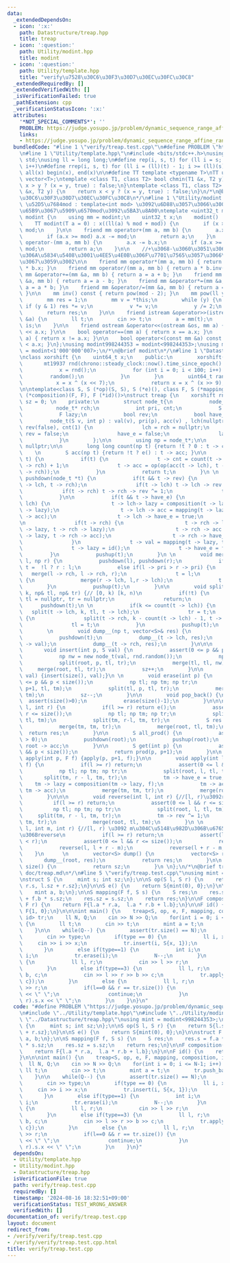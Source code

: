```yaml
---
data:
  _extendedDependsOn:
  - icon: ':x:'
    path: Datastructure/treap.hpp
    title: treap
  - icon: ':question:'
    path: Utility/modint.hpp
    title: modint
  - icon: ':question:'
    path: Utility/template.hpp
    title: "verify\u7528\u30C6\u30F3\u30D7\u30EC\u30FC\u30C8"
  _extendedRequiredBy: []
  _extendedVerifiedWith: []
  _isVerificationFailed: true
  _pathExtension: cpp
  _verificationStatusIcon: ':x:'
  attributes:
    '*NOT_SPECIAL_COMMENTS*': ''
    PROBLEM: https://judge.yosupo.jp/problem/dynamic_sequence_range_affine_range_sum
    links:
    - https://judge.yosupo.jp/problem/dynamic_sequence_range_affine_range_sum
  bundledCode: "#line 1 \"verify/treap.test.cpp\"\n#define PROBLEM \"https://judge.yosupo.jp/problem/dynamic_sequence_range_affine_range_sum\"\
    \n#line 1 \"Utility/template.hpp\"\n#include <bits/stdc++.h>\nusing namespace\
    \ std;\nusing ll = long long;\n#define rep(i, s, t) for (ll i = s; i < (ll)(t);\
    \ i++)\n#define rrep(i, s, t) for (ll i = (ll)(t) - 1; i >= (ll)(s); i--)\n#define\
    \ all(x) begin(x), end(x)\n\n#define TT template <typename T>\nTT using vec =\
    \ vector<T>;\ntemplate <class T1, class T2> bool chmin(T1 &x, T2 y) {\n    return\
    \ x > y ? (x = y, true) : false;\n}\ntemplate <class T1, class T2> bool chmax(T1\
    \ &x, T2 y) {\n    return x < y ? (x = y, true) : false;\n}\n/*\n@brief verify\u7528\
    \u30C6\u30F3\u30D7\u30EC\u30FC\u30C8\n*/\n#line 1 \"Utility/modint.hpp\"\n\n//\
    \ \u52D5\u7684mod : template<int mod> \u3092\u6D88\u3057\u3066\u3001\u4E0A\u306E\
    \u65B9\u3067\u5909\u6570mod\u3092\u5BA3\u8A00\ntemplate <uint32_t mod> struct\
    \ modint {\n    using mm = modint;\n    uint32_t x;\n    modint() : x(0) {}\n\
    \    TT modint(T a = 0) : x((ll(a) % mod + mod)) {\n        if (x >= mod) x -=\
    \ mod;\n    }\n\n    friend mm operator+(mm a, mm b) {\n        a.x += b.x;\n\
    \        if (a.x >= mod) a.x -= mod;\n        return a;\n    }\n    friend mm\
    \ operator-(mm a, mm b) {\n        a.x -= b.x;\n        if (a.x >= mod) a.x +=\
    \ mod;\n        return a;\n    }\n\n    //+\u3068-\u3060\u3051\u3067\u5341\u5206\
    \u306A\u5834\u5408\u3001\u4EE5\u4E0B\u306F\u7701\u7565\u3057\u3066\u826F\u3044\
    \u3067\u3059\u3002\n\n    friend mm operator*(mm a, mm b) { return (uint64_t)(a.x)\
    \ * b.x; }\n    friend mm operator/(mm a, mm b) { return a * b.inv(); }\n    friend\
    \ mm &operator+=(mm &a, mm b) { return a = a + b; }\n    friend mm &operator-=(mm\
    \ &a, mm b) { return a = a - b; }\n    friend mm &operator*=(mm &a, mm b) { return\
    \ a = a * b; }\n    friend mm &operator/=(mm &a, mm b) { return a = a * b.inv();\
    \ }\n\n    mm inv() const { return pow(mod - 2); }\n    mm pow(ll y) const {\n\
    \        mm res = 1;\n        mm v = *this;\n        while (y) {\n           \
    \ if (y & 1) res *= v;\n            v *= v;\n            y /= 2;\n        }\n\
    \        return res;\n    }\n\n    friend istream &operator>>(istream &is, mm\
    \ &a) {\n        ll t;\n        cin >> t;\n        a = mm(t);\n        return\
    \ is;\n    }\n\n    friend ostream &operator<<(ostream &os, mm a) { return os\
    \ << a.x; }\n\n    bool operator==(mm a) { return x == a.x; }\n    bool operator!=(mm\
    \ a) { return x != a.x; }\n\n    bool operator<(const mm &a) const { return x\
    \ < a.x; }\n};\nusing modint998244353 = modint<998244353>;\nusing modint1000000007\
    \ = modint<1'000'000'007>;\n/*\n@brief modint\n*/\n#line 1 \"Datastructure/treap.hpp\"\
    \nclass xorshift {\n    uint64_t x;\n    public:\n        xorshift() {\n     \
    \       mt19937 rnd(chrono::steady_clock::now().time_since_epoch().count());\n\
    \            x = rnd();\n            for (int i = 0; i < 100; i++) {\n       \
    \         random();\n            }\n        }\n        uint64_t random() {\n \
    \           x = x ^ (x << 7);\n            return x = x ^ (x >> 9);\n    }\n};\n\
    \n\ntemplate<class S, S (*op)(S, S), S (*e)(), class F, S (*mapping)(F, S), F\
    \ (*composition)(F, F), F (*id)()>\nstruct treap {\n    xorshift rnd;\n    int\
    \ sz = 0; \n    private:\n        struct node_t{\n            node_t* lch;\n \
    \           node_t* rch;\n            int pri, cnt;\n            S val, acc;\n\
    \            F lazy;\n            bool rev;\n            bool have_e;\n \n   \
    \         node_t(S v, int p) : val(v), pri(p), acc(v) , lch(nullptr), rch(nullptr),\
    \ rev(false), cnt(1) {\n                lch = rch = nullptr;\n               \
    \ rev = false;\n                have_e = false;\n                lazy = id();\n\
    \            }\n        };\n\n        using np = node_t*;\n\n        np root =\
    \ nullptr;\n\n        long long count(np t) {return !t ? 0 : t -> cnt;}\n    \
    \    \n        S acc(np t) {return !t ? e() : t -> acc; }\n\n        np pushup(np\
    \ t) {\n            if(t) {\n                t -> cnt = count(t -> lch) + count(t\
    \ -> rch) + 1;\n                t -> acc = op(op(acc(t -> lch), t -> val),  acc(t\
    \ -> rch));\n            }\n            return t;\n        }\n \n        void\
    \ pushdown(node_t *t) {\n            if(t && t -> rev) {\n                swap(t\
    \ -> lch, t -> rch);\n                if(t -> lch) t -> lch -> rev ^= 1;\n   \
    \             if(t -> rch) t -> rch -> rev ^= 1;\n                t -> rev = false;\n\
    \            }\n\n            if(t && t -> have_e) {\n                if(t ->\
    \ lch) {\n                    t -> lch-> lazy = composition(t -> lazy, t -> lch\
    \ -> lazy);\n                    t -> lch -> acc = mapping(t -> lazy, t -> lch\
    \ -> acc);\n                    t -> lch -> have_e = true;\n                }\n\
    \n                if(t -> rch) {\n                    t -> rch -> lazy = composition(t\
    \ -> lazy, t -> rch -> lazy);\n                    t -> rch -> acc = mapping(t\
    \ -> lazy, t -> rch -> acc);\n                    t -> rch -> have_e = true;\n\
    \                }\n                t -> val = mapping(t -> lazy, t -> val);\n\
    \                t -> lazy = id();\n                t -> have_e = false;\n   \
    \         }\n            pushup(t);\n        }\n \n        void merge(np& t, np\
    \ l, np r) {\n            pushdown(l), pushdown(r);\n            if(!l || !r)\
    \ t =  !l ? r : l;\n            else if(l -> pri > r -> pri) {\n             \
    \   merge(l -> rch, l -> rch, r);\n                t = l;\n            } else\
    \ {\n               merge(r -> lch, l,r -> lch);\n               t = r;\n    \
    \        }\n            pushup(t);\n        }\n\n        void split(np t, int\
    \ k, np& tl, np& tr) {// [0, k) [k, n)\n            if(!t) {\n               \
    \ tl = nullptr, tr = nullptr;\n                return;\n            }\n      \
    \      pushdown(t);\n \n            if(k <= count(t -> lch)) {\n             \
    \   split(t -> lch, k, tl, t -> lch);\n                tr = t;\n            }else\
    \ {\n                split(t -> rch, k - count(t -> lch) - 1, t -> rch, tr);\n\
    \                tl = t;\n            }\n            pushup(t);\n        }\n\n\
    \        \n        void dump__(np t, vector<S>& res) {\n            if(!t) return;\n\
    \            pushdown(t);\n            dump__(t -> lch, res);\n            res.push_back(t\
    \ -> val);\n            dump__(t -> rch, res);\n        }\n\n\n    public:\n \
    \       void insert(int p, S val) {\n            assert(0 <= p && p <= size());\n\
    \            np nw = new node_t(val, rnd.random());\n            np tl; np tr;\n\
    \            split(root, p, tl, tr);\n            merge(tl, tl, nw);\n       \
    \     merge(root, tl, tr);\n            sz++;\n        }\n\n        void push_back(S\
    \ val) {insert(size(), val);}\n \n        void erase(int p) {\n            assert(0\
    \ <= p && p < size());\n            np tl; np tm; np tr;\n            split(root,\
    \ p+1, tl, tm);\n            split(tl, p, tl, tr);\n            merge(root, tl,\
    \ tm);\n            sz--;\n        }\n\n        void pop_back() {\n          \
    \  assert(size()>0);\n            erase(size()-1);\n        }\n\n\n        S prod(int\
    \ l, int r) {\n            if(l >= r) return e();\n            assert(0 <= l &&\
    \ r <= size());\n            np tl; np tm; np tr;\n            split(root, l,\
    \ tl, tm);\n            split(tm, r-l, tm, tr);\n            S res = acc(tm);\n\
    \            merge(tm, tm, tr);\n            merge(root, tl, tm);\n          \
    \  return res;\n        }\n\n        S all_prod() {\n            assert(size()\
    \ > 0);\n            pushdown(root);\n            pushup(root);\n            return\
    \ root -> acc;\n        }\n\n        S get(int p) {\n            assert(0 <= p\
    \ && p < size());\n            return prod(p, p+1);\n        }\n\n        void\
    \ apply(int p, F f) {apply(p, p+1, f);}\n\n        void apply(int l, int r, F\
    \ f) {\n            if(l >= r) return;\n            assert(0 <= l && r <= size());\n\
    \            np tl; np tm; np tr;\n            split(root, l, tl, tm);\n     \
    \       split(tm, r - l, tm, tr);\n            tm -> have_e = true;\n        \
    \    tm -> lazy = composition(tm -> lazy, f);\n            tm -> acc = mapping(f,\
    \ tm -> acc);\n            merge(tm, tm, tr);\n            merge(root, tl, tm);\n\
    \        }\n\n\n        void reverse(int l, int r) {//[l, r)\u3092reverse\n  \
    \          if(l >= r) return;\n            assert(0 <= l && r <= size());\n  \
    \          np tl; np tm; np tr;\n            split(root, l, tl, tm);\n       \
    \     split(tm, r - l, tm, tr);\n            tm -> rev ^= 1;\n            merge(tm,\
    \ tm, tr);\n            merge(root, tl, tm);\n        }\n \n        void rotate(int\
    \ l, int m, int r) {//[l, r) \u3092 m\u304C\u5148\u982D\u306B\u6765\u308B\u69D8\
    \u306Breverse\n            if(l >= r) return;\n            assert(l <= m && m\
    \ < r);\n            assert(0 <= l && r <= size());\n            reverse(l, r);\n\
    \            reverse(l, l + r - m);\n            reverse(l + r - m, r);\n    \
    \    }\n      \n        vector<S> dump() {\n            vector<S> res;\n     \
    \       dump__(root, res);\n            return res;\n        }\n\n        int\
    \ size() {\n            return sz;\n        }\n \n};\n/*\n@brief treap\n@docs\
    \ doc/treap.md\n*/\n#line 5 \"verify/treap.test.cpp\"\nusing mint = modint<998244353>;\n\
    \nstruct S {\n     mint s; int sz;\n};\n\nS op(S l, S r) {\n    return S{l.s +\
    \ r.s, l.sz + r.sz};\n}\n\nS e() {\n    return S{mint(0), 0};\n}\n\nstruct F {\n\
    \    mint a, b;\n};\n\nS mapping(F f, S s) {\n    S res;\n    res.s = f.a * s.s\
    \ + f.b * s.sz;\n    res.sz = s.sz;\n    return res;\n}\n\nF composition(F l,\
    \ F r) {\n    return F{l.a * r.a,  l.a * r.b + l.b};\n}\n\nF id() {\n    return\
    \ F{1, 0};\n}\n\n\nint main() {\n    treap<S, op, e, F, mapping, composition,\
    \ id> tr;\n    ll N, Q;\n    cin >> N >> Q;\n    for(int i = 0; i <= N-1; i++)\
    \ {\n        ll t;\n        cin >> t;\n        mint a = t;\n        tr.push_back(S{a,1});\n\
    \    }\n\n    while(Q--) {\n        assert(tr.size() == N);\n        int type;\n\
    \        cin >> type;\n        if(type == 0) {\n            ll i, x;\n       \
    \     cin >> i >> x;\n            tr.insert(i, S{x, 1});\n            N++;\n \
    \       }\n        else if(type==1) {\n            int i;\n            cin >>\
    \ i;\n            tr.erase(i);\n            N--;\n        }\n        else if(type==2)\
    \ {\n            ll l, r;\n            cin >> l >> r;\n            tr.reverse(l,r);\n\
    \        }\n        else if(type==3) {\n            ll l, r;\n            mint\
    \ b, c;\n            cin >> l >> r >> b >> c;\n            tr.apply(l, r, F{b,\
    \ c});\n        }\n        else {\n            ll l, r;\n            cin >> l\
    \ >> r;\n            if(l==0 && r == tr.size()) {\n                cout << tr.all_prod().s.x\
    \ << \" \";\n                continue;\n            }\n            cout << tr.prod(l,\
    \ r).s.x << \" \";\n        }\n    }\n}\n"
  code: "#define PROBLEM \"https://judge.yosupo.jp/problem/dynamic_sequence_range_affine_range_sum\"\
    \n#include \"../Utility/template.hpp\"\n#include \"../Utility/modint.hpp\"\n#include\
    \ \"../Datastructure/treap.hpp\"\nusing mint = modint<998244353>;\n\nstruct S\
    \ {\n     mint s; int sz;\n};\n\nS op(S l, S r) {\n    return S{l.s + r.s, l.sz\
    \ + r.sz};\n}\n\nS e() {\n    return S{mint(0), 0};\n}\n\nstruct F {\n    mint\
    \ a, b;\n};\n\nS mapping(F f, S s) {\n    S res;\n    res.s = f.a * s.s + f.b\
    \ * s.sz;\n    res.sz = s.sz;\n    return res;\n}\n\nF composition(F l, F r) {\n\
    \    return F{l.a * r.a,  l.a * r.b + l.b};\n}\n\nF id() {\n    return F{1, 0};\n\
    }\n\n\nint main() {\n    treap<S, op, e, F, mapping, composition, id> tr;\n  \
    \  ll N, Q;\n    cin >> N >> Q;\n    for(int i = 0; i <= N-1; i++) {\n       \
    \ ll t;\n        cin >> t;\n        mint a = t;\n        tr.push_back(S{a,1});\n\
    \    }\n\n    while(Q--) {\n        assert(tr.size() == N);\n        int type;\n\
    \        cin >> type;\n        if(type == 0) {\n            ll i, x;\n       \
    \     cin >> i >> x;\n            tr.insert(i, S{x, 1});\n            N++;\n \
    \       }\n        else if(type==1) {\n            int i;\n            cin >>\
    \ i;\n            tr.erase(i);\n            N--;\n        }\n        else if(type==2)\
    \ {\n            ll l, r;\n            cin >> l >> r;\n            tr.reverse(l,r);\n\
    \        }\n        else if(type==3) {\n            ll l, r;\n            mint\
    \ b, c;\n            cin >> l >> r >> b >> c;\n            tr.apply(l, r, F{b,\
    \ c});\n        }\n        else {\n            ll l, r;\n            cin >> l\
    \ >> r;\n            if(l==0 && r == tr.size()) {\n                cout << tr.all_prod().s.x\
    \ << \" \";\n                continue;\n            }\n            cout << tr.prod(l,\
    \ r).s.x << \" \";\n        }\n    }\n}"
  dependsOn:
  - Utility/template.hpp
  - Utility/modint.hpp
  - Datastructure/treap.hpp
  isVerificationFile: true
  path: verify/treap.test.cpp
  requiredBy: []
  timestamp: '2024-08-16 18:32:51+09:00'
  verificationStatus: TEST_WRONG_ANSWER
  verifiedWith: []
documentation_of: verify/treap.test.cpp
layout: document
redirect_from:
- /verify/verify/treap.test.cpp
- /verify/verify/treap.test.cpp.html
title: verify/treap.test.cpp
---
```

